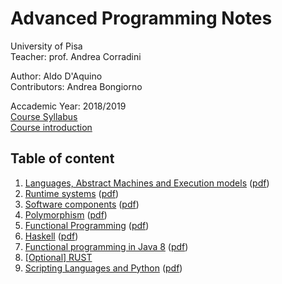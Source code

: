 # Advanced Programming Notes

University  of Pisa  
Teacher: prof. Andrea Corradini

Author: Aldo D'Aquino  
Contributors: Andrea Bongiorno

Accademic Year: 2018/2019  
[Course Syllabus](Syllabus.pdf)  
[Course introduction](00-Course-introduction.md)

## Table of content
1. [Languages, Abstract Machines and Execution models](01-Languages-Abstract-machines-Execution-models.md) ([pdf](01-Languages-Abstract-machines-Execution-models.pdf))
2. [Runtime systems](02-Runtime-systems.md) ([pdf](pdf/02-Runtime-systems.pdf))
3. [Software components](03-Software-components.md) ([pdf](pdf/03-Software-components.pdf))
4. [Polymorphism](04-Polymorphism.md) ([pdf](pdf/04-Polymorphism.pdf))
5. [Functional Programming](05-Functional-programming.md) ([pdf](pdf/05-Functional-programming.pdf))
6. [Haskell](06-Haskell.md) ([pdf](pdf/06-Haskell.pdf))
7. [Functional programming in Java 8](07-Java-8-Functional-Programming.md) ([pdf](pdf/07-Java-8-Functional-Programming.pdf))
8. [[Optional] RUST](slides/24-RUST.pdf)
9. [Scripting Languages and Python](09-Scripting-languages-Python.md) ([pdf](pdf/09-Scripting-languages-Python.pdf))

